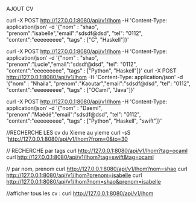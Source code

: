 
AJOUT CV

curl -X POST http://127.0.0.1:8080/api/v1/lhom -H 'Content-Type: application/json' -d '{"nom" : "shao", "prenom":"isabelle","email":"sdsdf@dsd", "tel": "0112", "content":"eeeeeeeee", "tags" : ["C", "Haskell"]}'

curl -X POST http://127.0.0.1:8080/api/v1/lhom -H 'Content-Type: application/json' -d '{"nom" : "shao", "prenom":"Lucie","email":"sdsdf@dsd", "tel": "0112", "content":"eeeeeeeee", "tags" : ["Python", "Haskell"]}'
curl -X POST http://127.0.0.1:8080/api/v1/lhom -H 'Content-Type: application/json' -d '{"nom" : "Nhaila", "prenom":"Kaoutar","email":"sdsdf@dsd", "tel": "0112", "content":"eeeeeeeee", "tags" : ["OCaml", "Java"]}'

curl -X POST http://127.0.0.1:8080/api/v1/lhom -H 'Content-Type: application/json' -d '{"nom" : "Daemi", "prenom":"Maédé","email":"sdsdf@dsd", "tel": "0112", "content":"eeeeeeeee", "tags" : ["Python", "Haskell", "swift"]}'


//RECHERCHE LES cv du Xieme au yieme
curl -sS  'http://127.0.0.1:8080/api/v1/lhom?from=0&to=30

// RECHERCHE par tags
curl http://127.0.0.1:8080/api/v1/lhom?tag=ocaml
curl http://127.0.0.1:8080/api/v1/lhom?tag=swift&tag=ocaml

// par nom, prenom 
curl http://127.0.0.1:8080/api/v1/lhom?nom=shao
curl http://127.0.0.1:8080/api/v1/lhom?prenom=isabelle
curl http://127.0.0.1:8080/api/v1/lhom?nom=shao&prenom=isabelle

//afficher tous les cv : 
curl http://127.0.0.1:8080/api/v1/lhom


